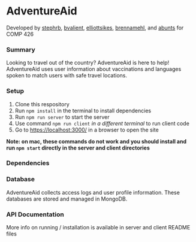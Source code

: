 # AdventureAid
Developed by [stephrb](https://github.com/stephrb), [bvalient](https://github.com/bvalient), [elliottsikes](https://github.com/elliottsikes), [brennamehl](https://github.com/brennamehl), and [abunts](https://github.com/abunts) for COMP 426

### Summary
Looking to travel out of the country? AdventureAid is here to help! AdventureAid uses user information about vaccinations and languages spoken to match users with safe travel locations. 

### Setup
1. Clone this respository
2. Run `npm install` in the terminal to install dependencies
3. Run `npm run server` to start the server
4. Use command `npm run client` *in a different terminal* to run client code
5. Go to [https://localhost:3000/](https://localhost:3000/) in a browser to open the site

**Note: on mac, these commands do not work and you should install and run `npm start` directly in the server and client directories**

### Dependencies

### Database
AdventureAid collects access logs and user profile information. These databases are stored and managed in MongoDB. 

### API Documentation



More info on running / installation is available in server and client README files

